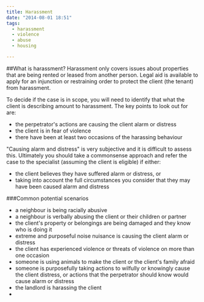 ```yaml
---
title: Harassment
date: "2014-08-01 18:51"
tags:
  - harassment
  - violence
  - abuse
  - housing

---
```

##What is harassment?
Harassment only covers issues about properties that are being rented or leased from another person. Legal aid is available to apply for an injunction or restraining order to protect the client (the tenant) from harassment. 

To decide if the case is in scope, you will need to identify that what the client is describing amount to harassment. The key points to look out for are:

* the perpetrator's actions are causing the client alarm or distress
* the client is in fear of violence
* there have been at least two occasions of the harassing behaviour

"Causing alarm and distress" is very subjective and it is difficult to assess this. Ultimately you should take a commonsense approach and refer the case to the specialist (assuming the client is eligible) if either:

* the client believes they have suffered alarm or distress, or
* taking into account the full circumstances you consider that they may have been caused alarm and distress

###Common potential scenarios

* a neighbour is being racially abusive
* a neighbour is verbally abusing the client or their children or partner
* the client's property or belongings are being damaged and they know who is doing it
* extreme and purposeful noise nuisance is causing the client alarm or distress
* the client has experienced violence or threats of violence on more than one occasion
* someone is using animals to make the client or the client's family afraid
* someone is purposefully taking actions to wilfully or knowingly cause the client distress, or actions that the perpetrator should know would cause alarm or distress
* the landlord is harassing the client
*
